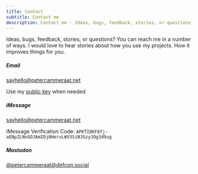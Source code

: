 ```yaml
---
title: Contact
subtitle: Contact me
description: Contact me - Ideas, bugs, feedback, stories, or questions? You can reach me in a number of ways.
---
```


Ideas, bugs, feedback, stories, or questions? You can reach me in a number of ways. I would love to hear stories about how you use my projects. How it improves things for you.

##### Email
[sayhello@petercammeraat.net](mailto:sayhello@petercammeraat.net)

Use my [public key](/public-key/) when needed

##### iMessage
[sayhello@petercammeraat.net](imessage://sayhello@petercammeraat.net)

iMessage Verification Code: `APKTIDKF8fj-aENpZLNnGOJAmIDj0HervLWV3SiNJGzyJOg3d9ug`

##### Mastodon 
[@petercammeraat@defcon.social](https://defcon.social/@petercammeraat)






